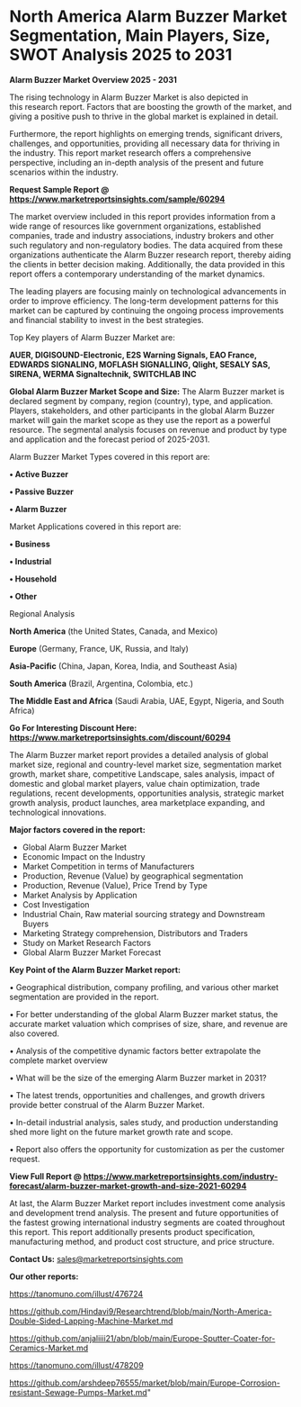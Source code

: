 # North America Alarm Buzzer Market Segmentation, Main Players, Size, SWOT Analysis 2025 to 2031

<Strong> Alarm Buzzer Market Overview 2025 - 2031</strong>

The rising technology in Alarm Buzzer Market is also depicted in this research report. Factors that are boosting the growth of the market, and giving a positive push to thrive in the global market is explained in detail.

Furthermore, the report highlights on emerging trends, significant drivers, challenges, and opportunities, providing all necessary data for thriving in the industry. This report market research offers a comprehensive perspective, including an in-depth analysis of the present and future scenarios within the industry.

<strong>Request Sample Report @ <a href=https://www.marketreportsinsights.com/sample/60294>https://www.marketreportsinsights.com/sample/60294</a></strong>

The market overview included in this report provides information from a wide range of resources like government organizations, established companies, trade and industry associations, industry brokers and other such regulatory and non-regulatory bodies. The data acquired from these organizations authenticate the Alarm Buzzer research report, thereby aiding the clients in better decision making. Additionally, the data provided in this report offers a contemporary understanding of the market dynamics.

The leading players are focusing mainly on technological advancements in order to improve efficiency. The long-term development patterns for this market can be captured by continuing the ongoing process improvements and financial stability to invest in the best strategies.

Top Key players of Alarm Buzzer Market are:

<strong>AUER, DIGISOUND-Electronic, E2S Warning Signals, EAO France, EDWARDS SIGNALING, MOFLASH SIGNALLING, Qlight, SESALY SAS, SIRENA, WERMA Signaltechnik, SWITCHLAB INC</strong>

<strong><b>Global Alarm Buzzer Market Scope and Size:</b></strong>
The Alarm Buzzer market is declared segment by company, region (country), type, and application. Players, stakeholders, and other participants in the global Alarm Buzzer market will gain the market scope as they use the report as a powerful resource. The segmental analysis focuses on revenue and product by type and application and the forecast period of 2025-2031.

Alarm Buzzer Market Types covered in this report are:

<strong>• Active Buzzer

• Passive Buzzer

• Alarm Buzzer</strong>

Market Applications covered in this report are:

<strong>• Business

• Industrial

• Household

• Other</strong> 

Regional Analysis

<strong>North America</strong> (the United States, Canada, and Mexico)

<strong>Europe</strong> (Germany, France, UK, Russia, and Italy)

<strong>Asia-Pacific</strong> (China, Japan, Korea, India, and Southeast Asia)

<strong>South America</strong> (Brazil, Argentina, Colombia, etc.)

<strong>The Middle East and Africa</strong> (Saudi Arabia, UAE, Egypt, Nigeria, and South Africa)

<strong>Go For Interesting Discount Here: <a href=https://www.marketreportsinsights.com/discount/60294>https://www.marketreportsinsights.com/discount/60294</a></strong>

The Alarm Buzzer market report provides a detailed analysis of global market size, regional and country-level market size, segmentation market growth, market share, competitive Landscape, sales analysis, impact of domestic and global market players, value chain optimization, trade regulations, recent developments, opportunities analysis, strategic market growth analysis, product launches, area marketplace expanding, and technological innovations.

<strong><b>Major factors covered in the report:</b></strong>
<ul>
  <li>Global Alarm Buzzer Market </li>
  <li>Economic Impact on the Industry</li>
  <li>Market Competition in terms of Manufacturers</li>
  <li>Production, Revenue (Value) by geographical segmentation</li>
  <li>Production, Revenue (Value), Price Trend by Type</li>
  <li>Market Analysis by Application</li>
  <li>Cost Investigation</li>
  <li>Industrial Chain, Raw material sourcing strategy and Downstream Buyers</li>
  <li>Marketing Strategy comprehension, Distributors and Traders</li>
  <li>Study on Market Research Factors</li>
  <li>Global Alarm Buzzer Market Forecast</li>
</ul>

<strong><b>Key Point of the Alarm Buzzer Market report:</b></strong>

• Geographical distribution, company profiling, and various other market segmentation are provided in the report.

• For better understanding of the global Alarm Buzzer market status, the accurate market valuation which comprises of size, share, and revenue are also covered.

• Analysis of the competitive dynamic factors better extrapolate the complete market overview

• What will be the size of the emerging Alarm Buzzer market in 2031?

• The latest trends, opportunities and challenges, and growth drivers provide better construal of the Alarm Buzzer Market.

• In-detail industrial analysis, sales study, and production understanding shed more light on the future market growth rate and scope.

• Report also offers the opportunity for customization as per the customer request.

<strong><b>View Full Report @ <a href=https://www.marketreportsinsights.com/industry-forecast/alarm-buzzer-market-growth-and-size-2021-60294>https://www.marketreportsinsights.com/industry-forecast/alarm-buzzer-market-growth-and-size-2021-60294</a></b></strong>


At last, the Alarm Buzzer Market report includes investment come analysis and development trend analysis. The present and future opportunities of the fastest growing international industry segments are coated throughout this report. This report additionally presents product specification, manufacturing method, and product cost structure, and price structure.

<strong>Contact Us:</strong>
sales@marketreportsinsights.com

<strong>Our other reports:</strong>

<a href=https://tanomuno.com/illust/476724>https://tanomuno.com/illust/476724</a>

<a href=https://github.com/Hindavi9/Researchtrend/blob/main/North-America-Double-Sided-Lapping-Machine-Market.md>https://github.com/Hindavi9/Researchtrend/blob/main/North-America-Double-Sided-Lapping-Machine-Market.md</a>

<a href=https://github.com/anjaliiii21/abn/blob/main/Europe-Sputter-Coater-for-Ceramics-Market.md>https://github.com/anjaliiii21/abn/blob/main/Europe-Sputter-Coater-for-Ceramics-Market.md</a>

<a href=https://tanomuno.com/illust/478209>https://tanomuno.com/illust/478209</a>

<a href=https://github.com/arshdeep76555/market/blob/main/Europe-Corrosion-resistant-Sewage-Pumps-Market.md>https://github.com/arshdeep76555/market/blob/main/Europe-Corrosion-resistant-Sewage-Pumps-Market.md</a>"
